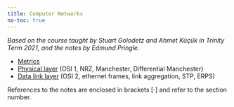 ```yaml
---
title: Computer Networks
no-toc: true
---
```


*Based on the course taught by Stuart Golodetz and Ahmet Küçük in Trinity Term
2021, and the notes by Edmund Pringle.*

* [Metrics](notes/metrics.md)
* [Physical layer](notes/physical.md) (OSI 1, NRZ, Manchester, Differential
  Manchester)
* [Data link layer](notes/datalink.md) (OSI 2, ethernet frames, link
  aggregation, STP, ERPS)

References to the notes are enclosed in brackets [$\cdot$] and refer to the
section number.
